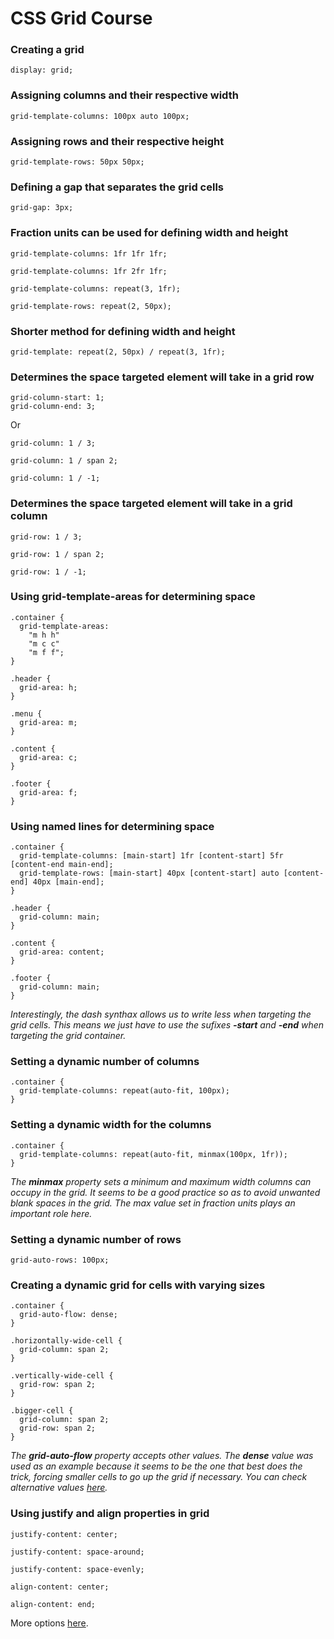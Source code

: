 # CSS Grid Course
### Creating a grid
~~~
display: grid;
~~~
### Assigning columns and their respective width
~~~
grid-template-columns: 100px auto 100px;
~~~
### Assigning rows and their respective height
~~~
grid-template-rows: 50px 50px;
~~~
### Defining a gap that separates the grid cells
~~~
grid-gap: 3px;
~~~
### Fraction units can be used for defining width and height
~~~
grid-template-columns: 1fr 1fr 1fr;
~~~
~~~
grid-template-columns: 1fr 2fr 1fr;
~~~
~~~
grid-template-columns: repeat(3, 1fr);
~~~
~~~
grid-template-rows: repeat(2, 50px);
~~~
### Shorter method for defining width and height
~~~
grid-template: repeat(2, 50px) / repeat(3, 1fr);
~~~
### Determines the space targeted element will take in a grid row
~~~
grid-column-start: 1;
grid-column-end: 3;
~~~
Or
~~~
grid-column: 1 / 3;
~~~
~~~
grid-column: 1 / span 2;
~~~
~~~
grid-column: 1 / -1;
~~~
### Determines the space targeted element will take in a grid column
~~~
grid-row: 1 / 3;
~~~
~~~
grid-row: 1 / span 2;
~~~
~~~
grid-row: 1 / -1;
~~~
### Using grid-template-areas for determining space
~~~
.container {
  grid-template-areas:
    "m h h"
    "m c c"
    "m f f";
}

.header {
  grid-area: h;
}

.menu {
  grid-area: m;
}

.content {
  grid-area: c;
}

.footer {
  grid-area: f;
}
~~~
### Using named lines for determining space
~~~
.container {
  grid-template-columns: [main-start] 1fr [content-start] 5fr [content-end main-end];
  grid-template-rows: [main-start] 40px [content-start] auto [content-end] 40px [main-end]; 
}

.header {
  grid-column: main;
}

.content {
  grid-area: content;
}

.footer {
  grid-column: main;
}
~~~
*Interestingly, the dash synthax allows us to write less when targeting the grid cells. This means we just have to use the sufixes __-start__ and __-end__ when targeting the grid container.*
### Setting a dynamic number of columns
~~~
.container {
  grid-template-columns: repeat(auto-fit, 100px);
}
~~~
### Setting a dynamic width for the columns
~~~
.container {
  grid-template-columns: repeat(auto-fit, minmax(100px, 1fr));
}
~~~
*The __minmax__ property sets a minimum and maximum width columns can occupy in the grid. It seems to be a good practice so as to avoid unwanted blank spaces in the grid. The max value set in fraction units plays an important role here.*
### Setting a dynamic number of rows
~~~
grid-auto-rows: 100px;
~~~
### Creating a dynamic grid for cells with varying sizes
~~~
.container {
  grid-auto-flow: dense;
}

.horizontally-wide-cell {
  grid-column: span 2;
}

.vertically-wide-cell {
  grid-row: span 2;
}

.bigger-cell {
  grid-column: span 2;
  grid-row: span 2;
}
~~~
*The __grid-auto-flow__ property accepts other values. The __dense__ value was used as an example because it seems to be the one that best does the trick, forcing smaller cells to go up the grid if necessary. You can check alternative values [here](https://developer.mozilla.org/en-US/docs/Web/CSS/grid-auto-flow).*
### Using justify and align properties in grid
~~~
justify-content: center;
~~~
~~~
justify-content: space-around;
~~~
~~~
justify-content: space-evenly;
~~~
~~~
align-content: center;
~~~
~~~
align-content: end;
~~~
More options [here](https://developer.mozilla.org/en-US/docs/Web/CSS/justify-content).
